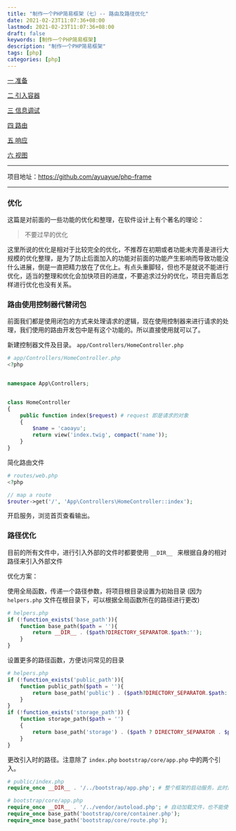 ```yaml
---
title: "制作一个PHP简易框架（七）-- 路由及路径优化"
date: 2021-02-23T11:07:36+08:00
lastmod: 2021-02-23T11:07:36+08:00
draft: false
keywords: [制作一个PHP简易框架]
description: "制作一个PHP简易框架"
tags: [php]
categories: [php]
---
```


[一 准备](https://www.caoayu.xyz/post/php-frame01)

[二 引入容器](https://www.caoayu.xyz/post/php-frame02)

[三 信息调试](https://www.caoayu.xyz/post/php-frame03)

[四 路由](https://www.caoayu.xyz/post/php-frame4)

[五 响应](https://www.caoayu.xyz/post/php-frame05)

[六 视图](https://www.caoayu.xyz/post/php-frame06)

---

项目地址：https://github.com/ayuayue/php-frame

---



### 优化

这篇是对前面的一些功能的优化和整理，在软件设计上有个著名的理论：

>   不要过早的优化

这里所说的优化是相对于比较完全的优化，不推荐在初期或者功能未完善是进行大规模的优化整理，是为了防止后面加入的功能对前面的功能产生影响而导致功能没什么进展，倒是一直把精力放在了优化上。有点头重脚轻，但也不是就说不能进行优化，适当的整理和优化会加快项目的进度，不要追求过分的优化，项目完善后怎样进行优化也没有关系。

### 路由使用控制器代替闭包

前面我们都是使用闭包的方式来处理请求的逻辑，现在使用控制器来进行请求的处理，我们使用的路由开发包中是有这个功能的。所以直接使用就可以了。

新建控制器文件及目录。 `app/Controllers/HomeController.php`

```php
# app/Controllers/HomeController.php
<?php


namespace App\Controllers;


class HomeController
{
    public function index($request) # request 即是请求的对象
    {
        $name = 'caoayu';
        return view('index.twig', compact('name'));
    }
}
```

简化路由文件

```php
# routes/web.php
<?php

// map a route
$router->get('/', 'App\Controllers\HomeController::index');
```

开启服务，浏览首页查看输出。

### 路径优化

目前的所有文件中，进行引入外部的文件时都要使用 `__DIR__ ` 来根据自身的相对路径来引入外部文件

优化方案：

使用全局函数，传递一个路径参数，将项目根目录设置为初始目录 (因为 `helpers.php` 文件在根目录下，可以根据全局函数所在的路径进行更改)

```php
# helpers.php
if (!function_exists('base_path')){
    function base_path($path = ''){
        return __DIR__ . ($path?DIRECTORY_SEPARATOR.$path:'');
    }
}
```

设置更多的路径函数，方便访问常见的目录

```php
# helpers.php
if (!function_exists('public_path')){
    function public_path($path = ''){
        return base_path('public') . ($path?DIRECTORY_SEPARATOR.$path:'');
    }
}
if (!function_exists('storage_path')) {
    function storage_path($path = '')
    {
        return base_path('storage') . ($path ? DIRECTORY_SEPARATOR . $path : '');
    }
}
```

更改引入时的路径。注意除了 `index.php` `bootstrap/core/app.php` 中的两个引入。

```php
# public/index.php
require_once __DIR__ . '/../bootstrap/app.php'; # 整个框架的启动服务，此时还没有加载助手函数，所以这个不能更改
```

```php
# bootstrap/core/app.php
require_once __DIR__ . '/../vendor/autoload.php'; # 自动加载文件，也不能使用助手函数
require_once base_path('bootstrap/core/container.php');
require_once base_path('bootstrap/core/route.php');
```


